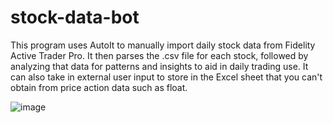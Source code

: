 # stock-data-bot
This program uses AutoIt to manually import daily stock data from Fidelity Active Trader Pro. It then parses the .csv file for each stock, followed by analyzing that data for patterns and insights to aid in daily trading use. It can also take in external user input to store in the Excel sheet that you can't obtain from price action data such as float.

![image](./analyzer.PNG)
